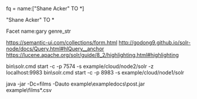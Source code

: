 fq = name:["Shane Acker" TO *]

"Shane Acker" TO *

Facet
name:gary
genre_str

https://semantic-ui.com/collections/form.html
http://godong9.github.io/solr-node/docs/Query.html#hlQuery__anchor
https://lucene.apache.org/solr/guide/8_2/highlighting.html#highlighting

bin\solr.cmd start -c -p 7574 -s example/cloud/node2/solr -z localhost:9983
bin\solr.cmd start -c -p 8983 -s example/cloud/node1/solr 


java -jar -Dc=films -Dauto example\exampledocs\post.jar example\films\*.csv